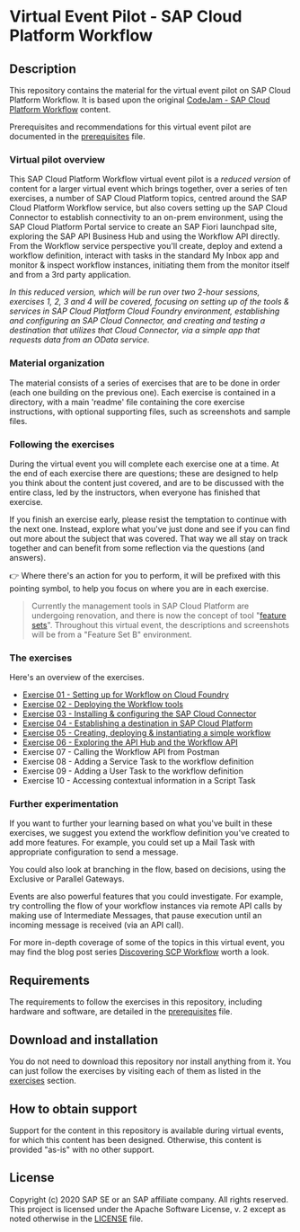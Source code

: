 # Virtual Event Pilot - SAP Cloud Platform Workflow

## Description

This repository contains the material for the virtual event pilot on SAP Cloud Platform Workflow. It is based upon the original [CodeJam - SAP Cloud Platform Workflow](https://github.com/SAP-samples/cloud-workflow-codejam/) content.

Prerequisites and recommendations for this virtual event pilot are documented in the [prerequisites](prerequisites.md) file.

### Virtual pilot overview

This SAP Cloud Platform Workflow virtual event pilot is a _reduced version_ of content for a larger virtual event which brings together, over a series of ten exercises, a number of SAP Cloud Platform topics, centred around the SAP Cloud Platform Workflow service, but also covers setting up the SAP Cloud Connector to establish connectivity to an on-prem environment, using the SAP Cloud Platform Portal service to create an SAP Fiori launchpad site, exploring the SAP API Business Hub and using the Workflow API directly. From the Workflow service perspective you'll create, deploy and extend a workflow definition, interact with tasks in the standard My Inbox app and monitor & inspect workflow instances, initiating them from the monitor itself and from a 3rd party application.

_In this reduced version, which will be run over two 2-hour sessions, exercises 1, 2, 3 and 4 will be covered, focusing on setting up of the tools & services in SAP Cloud Platform Cloud Foundry environment, establishing and configuring an SAP Cloud Connector, and creating and testing a destination that utilizes that Cloud Connector, via a simple app that requests data from an OData service._

### Material organization

The material consists of a series of exercises that are to be done in order (each one building on the previous one). Each exercise is contained in a directory, with a main 'readme' file containing the core exercise instructions, with optional supporting files, such as screenshots and sample files.

### Following the exercises

During the virtual event you will complete each exercise one at a time. At the end of each exercise there are questions; these are designed to help you think about the content just covered, and are to be discussed with the entire class, led by the instructors, when everyone has finished that exercise.

If you finish an exercise early, please resist the temptation to continue with the next one. Instead, explore what you've just done and see if you can find out more about the subject that was covered. That way we all stay on track together and can benefit from some reflection via the questions (and answers).

:point_right: Where there's an action for you to perform, it will be prefixed with this pointing symbol, to help you focus on where you are in each exercise.

> Currently the management tools in SAP Cloud Platform are undergoing renovation, and there is now the concept of tool "[feature sets](https://help.sap.com/viewer/65de2977205c403bbc107264b8eccf4b/Cloud/en-US/caf4e4e23aef4666ad8f125af393dfb2.html)". Throughout this virtual event, the descriptions and screenshots will be from a "Feature Set B" environment.

### The exercises

Here's an overview of the exercises.

- [Exercise 01 - Setting up for Workflow on Cloud Foundry](exercises/01/)
- [Exercise 02 - Deploying the Workflow tools](exercises/02/)
- [Exercise 03 - Installing & configuring the SAP Cloud Connector](exercises/03)
- [Exercise 04 - Establishing a destination in SAP Cloud Platform](exercises/04)
- [Exercise 05 - Creating, deploying & instantiating a simple workflow](exercises/05)
- [Exercise 06 - Exploring the API Hub and the Workflow API](exercises/06)
- Exercise 07 - Calling the Workflow API from Postman
- Exercise 08 - Adding a Service Task to the workflow definition
- Exercise 09 - Adding a User Task to the workflow definition
- Exercise 10 - Accessing contextual information in a Script Task

### Further experimentation

If you want to further your learning based on what you've built in these exercises, we suggest you extend the workflow definition you've created to add more features. For example, you could set up a Mail Task with appropriate configuration to send a message.

You could also look at branching in the flow, based on decisions, using the Exclusive or Parallel Gateways.

Events are also powerful features that you could investigate. For example, try controlling the flow of your workflow instances via remote API calls by making use of Intermediate Messages, that pause execution until an incoming message is received (via an API call).

For more in-depth coverage of some of the topics in this virtual event, you may find the blog post series [Discovering SCP Workflow](https://qmacro.org/2018/01/16/discovering-scp-workflow/) worth a look.


## Requirements

The requirements to follow the exercises in this repository, including hardware and software, are detailed in the [prerequisites](prerequisites.md) file.


## Download and installation

You do not need to download this repository nor install anything from it. You can just follow the exercises by visiting each of them as listed in the [exercises](#the-exercises) section.


## How to obtain support

Support for the content in this repository is available during virtual events, for which this content has been designed. Otherwise, this content is provided "as-is" with no other support.


## License

Copyright (c) 2020 SAP SE or an SAP affiliate company. All rights reserved.
This project is licensed under the Apache Software License, v. 2 except as noted otherwise in the [LICENSE](LICENSE) file.


